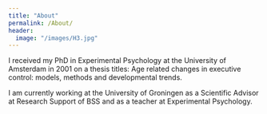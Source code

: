 ```yaml
---
title: "About"
permalink: /About/
header:
  image: "/images/H3.jpg"
---
```


I received my PhD in Experimental Psychology at the University of Amsterdam in 2001 on a thesis titles: Age related changes in executive control: models, methods and developmental trends.

I am currently working at the University of Groningen as a Scientific Advisor at Research Support of BSS and as a teacher at Experimental Psychology.
